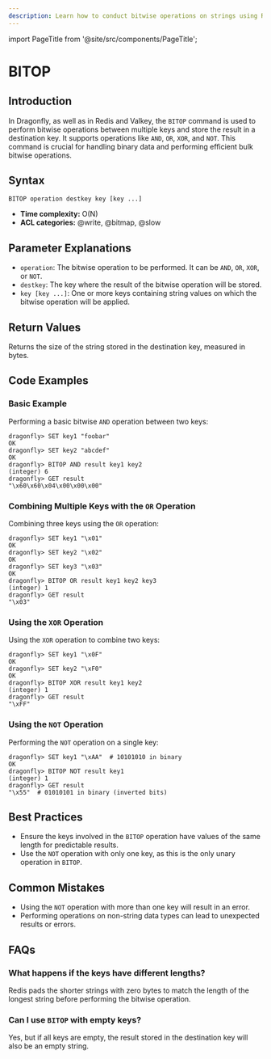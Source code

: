 ```yaml
---
description: Learn how to conduct bitwise operations on strings using Redis BITOP.
---
```


import PageTitle from '@site/src/components/PageTitle';

# BITOP

<PageTitle title="Redis BITOP Explained (Better Than Official Docs)" />

## Introduction

In Dragonfly, as well as in Redis and Valkey, the `BITOP` command is used to perform bitwise operations between multiple keys and store the result in a destination key.
It supports operations like `AND`, `OR`, `XOR`, and `NOT`.
This command is crucial for handling binary data and performing efficient bulk bitwise operations.

## Syntax

```shell
BITOP operation destkey key [key ...]
```

- **Time complexity:** O(N)
- **ACL categories:** @write, @bitmap, @slow

## Parameter Explanations

- `operation`: The bitwise operation to be performed. It can be `AND`, `OR`, `XOR`, or `NOT`.
- `destkey`: The key where the result of the bitwise operation will be stored.
- `key [key ...]`: One or more keys containing string values on which the bitwise operation will be applied.

## Return Values

Returns the size of the string stored in the destination key, measured in bytes.

## Code Examples

### Basic Example

Performing a basic bitwise `AND` operation between two keys:

```shell
dragonfly> SET key1 "foobar"
OK
dragonfly> SET key2 "abcdef"
OK
dragonfly> BITOP AND result key1 key2
(integer) 6
dragonfly> GET result
"\x60\x60\x04\x00\x00\x00"
```

### Combining Multiple Keys with the `OR` Operation

Combining three keys using the `OR` operation:

```shell
dragonfly> SET key1 "\x01"
OK
dragonfly> SET key2 "\x02"
OK
dragonfly> SET key3 "\x03"
OK
dragonfly> BITOP OR result key1 key2 key3
(integer) 1
dragonfly> GET result
"\x03"
```

### Using the `XOR` Operation

Using the `XOR` operation to combine two keys:

```shell
dragonfly> SET key1 "\x0F"
OK
dragonfly> SET key2 "\xF0"
OK
dragonfly> BITOP XOR result key1 key2
(integer) 1
dragonfly> GET result
"\xFF"
```

### Using the `NOT` Operation

Performing the `NOT` operation on a single key:

```shell
dragonfly> SET key1 "\xAA"  # 10101010 in binary
OK
dragonfly> BITOP NOT result key1
(integer) 1
dragonfly> GET result
"\x55"  # 01010101 in binary (inverted bits)
```

## Best Practices

- Ensure the keys involved in the `BITOP` operation have values of the same length for predictable results.
- Use the `NOT` operation with only one key, as this is the only unary operation in `BITOP`.

## Common Mistakes

- Using the `NOT` operation with more than one key will result in an error.
- Performing operations on non-string data types can lead to unexpected results or errors.

## FAQs

### What happens if the keys have different lengths?

Redis pads the shorter strings with zero bytes to match the length of the longest string before performing the bitwise operation.

### Can I use `BITOP` with empty keys?

Yes, but if all keys are empty, the result stored in the destination key will also be an empty string.
